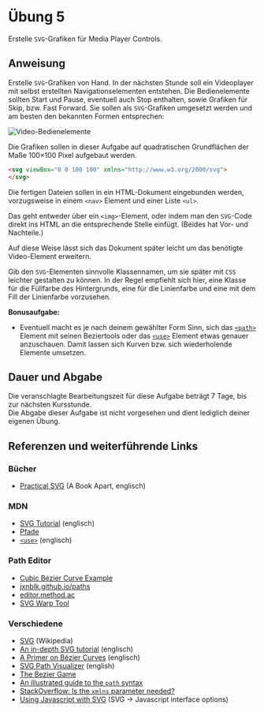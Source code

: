 # Übung 5

Erstelle `SVG`-Grafiken für Media Player Controls.

## Anweisung

Erstelle `SVG`-Grafiken von Hand. In der nächsten Stunde soll ein Videoplayer mit selbst erstellten Navigationselementen entstehen. Die Bedienelemente sollten Start und Pause, eventuell auch Stop enthalten, sowie Grafiken für Skip, bzw. Fast Forward. Sie sollen als `SVG`-Grafiken umgesetzt werden und am besten den bekannten Formen entsprechen:

![Video-Bedienelemente](https://user-images.githubusercontent.com/1279725/73025089-3e6df500-3e2f-11ea-8b60-761e8c4e5892.png)

Die Grafiken sollen in dieser Aufgabe auf quadratischen Grundflächen der Maße 100×100 Pixel aufgebaut werden.

```html
<svg viewBox="0 0 100 100" xmlns="http://www.w3.org/2000/svg">
</svg>
```

Die fertigen Dateien sollen in ein HTML-Dokument eingebunden werden, vorzugsweise in einem `<nav>` Element und einer Liste `<ul>`.

Das geht entweder über ein `<img>`-Element, oder indem man den `SVG`-Code direkt ins HTML an die entsprechende Stelle einfügt. (Beides hat Vor- und Nachteile.)

Auf diese Weise lässt sich das Dokument später leicht um das benötigte Video-Element erweitern.

Gib den `SVG`-Elementen sinnvolle Klassennamen, um sie später mit `CSS` leichter gestalten zu können. In der Regel empfiehlt sich hier, eine Klasse für die Füllfarbe des Hintergrunds, eine für die Linienfarbe und eine mit dem Fill der Linienfarbe vorzusehen.

**Bonusaufgabe:**

- Eventuell macht es je nach deinem gewählter Form Sinn, sich das [`<path>`](https://developer.mozilla.org/de/docs/Web/SVG/Tutorial/Pfade) Element mit seinen Beziertools oder das [`<use>`](https://developer.mozilla.org/en-US/docs/Web/SVG/Element/use) Element etwas genauer anzuschauen. Damit lassen sich Kurven bzw. sich wiederholende Elemente umsetzen.


## Dauer und Abgabe

Die veranschlagte Bearbeitungszeit für diese Aufgabe beträgt 7 Tage, bis zur nächsten Kursstunde.  
Die Abgabe dieser Aufgabe ist nicht vorgesehen und dient lediglich deiner eigenen Übung.

## Referenzen und weiterführende Links

### Bücher

- [Practical SVG](https://abookapart.com/products/practical-svg) (A Book Apart, englisch)

### MDN

- [SVG Tutorial](https://developer.mozilla.org/en-US/docs/Web/SVG/Tutorial) (englisch)
- [Pfade](https://developer.mozilla.org/de/docs/Web/SVG/Tutorial/Pfade)
- [`<use>`](https://developer.mozilla.org/en-US/docs/Web/SVG/Element/use) (englisch)

### Path Editor

- [Cubic Bézier Curve Example](http://blogs.sitepointstatic.com/examples/tech/svg-curves/cubic-curve.html)
- [jxnblk.github.io/paths](https://jxnblk.github.io/paths/)
- [editor.method.ac](https://editor.method.ac)
- [SVG Warp Tool](https://pavellaptev.github.io/warp-svg/)

### Verschiedene

- [SVG](https://de.wikipedia.org/wiki/Scalable_Vector_Graphics) (Wikipedia)
- [An in-depth SVG tutorial](https://flaviocopes.com/svg/) (englisch)
- [A Primer on Bézier Curves](https://pomax.github.io/bezierinfo/) (englisch)
- [SVG Path Visualizer](https://svg-path-visualizer.netlify.app/) (english)
- [The Bezier Game](https://bezier.method.ac)
- [An illustrated guide to the `path` syntax](https://css-tricks.com/svg-path-syntax-illustrated-guide/)
- [StackOverflow: Is the `xmlns` parameter needed?](https://stackoverflow.com/a/34249810/3625228)
- [Using Javascript with SVG](https://www.petercollingridge.co.uk/tutorials/svg/interactive/javascript/) (SVG -> Javascript interface options)
